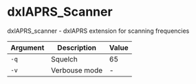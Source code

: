 # dxlAPRS_Scanner
dxlAPRS_scanner - dxlAPRS extension for scanning frequencies

Argument|Description|Value
-|-|-
`-q`|Squelch|65
`-v`|Verbouse mode |-
